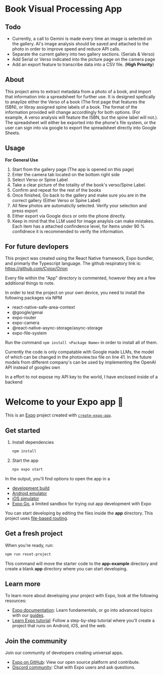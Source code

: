 # Book Visual Processing App  

## Todo

- Currently, a call to Gemini is made every time an image is selected on the gallery. AI's image analysis should be saved and attached to the photo in order to improve speed and reduce API calls.
- Separate the current gallery into two gallery sections. (Serials & Verso)
- Add Serial or Verso indicated into the picture page on the camera page
- Add an export feature to transcribe data into a CSV file. (**High Priority**)

## About

This project aims to extract metadata from a photo of a book, and import that information into a spreadsheet for further use. It is designed spefically to anaylize either the Verso of a book (The first page that features the ISBN), or libray assigned spine labels of a book. The format of the information provided will change accordlingly for both options. (For example, A verso analysis  will feature the ISBN, but the spine label will not.). The spreadsheet will either be exported into the phone's file system, or the user can sign into via google to export the spreadsheet directly into Google Sheets.

## Usage 

**For General Use**

1. Start from the gallery page (The app is opened on this page)
2. Enter the camera tab located on the bottom right side
3. Select Verso or Spine Label
4. Take a clear picture of the totality of the book's verso/Spine Label.
5. Confirm and repeat for the rest of the books
6. Once finished, Go back to the gallery and make sure you are in the correct gallery (Either Verso or Spine Label)
7. All New photos are automaticlly selected. Verify your selection and press export
8. Either export via Google docs or onto the phone directly.
9. Keep in mind that the LLM used for image anaylsis can make mistakes. Each item has a attached confindence level, for Items under 90 % confidnece it is recommended to verify the information. 



## For future devlopers

This project was created using the React Native framework, Expo bundler,  and primarly the Typescript language. The github respiratory link is:
https://github.com/Cyiox/Orion

Every file within the "App" directory is commented, however they are a few additional things to note.

In order to test the project on your own device, you need to install the following packages via NPM

- react-native-safe-area-context
- @google/genai
- expo-router
- expo-camera
- @react-native-async-storage/async-storage
- expo-file-system

Run the command `npm install <Package Name>` in order to install all of them.

Currently the code is only compatable with Google made LLMs, the model of which can be changed in the photoview.tsx file on line 41. In the future models from different company's  can be used  by implementing  the OpenAI API instead of googles own

In a effort to not expose my API key to the world, I have enclosed inside of a backend





























# Welcome to your Expo app 👋

This is an [Expo](https://expo.dev) project created with [`create-expo-app`](https://www.npmjs.com/package/create-expo-app).

## Get started

1. Install dependencies

   ```bash
   npm install
   ```

2. Start the app

   ```bash
   npx expo start
   ```

In the output, you'll find options to open the app in a

- [development build](https://docs.expo.dev/develop/development-builds/introduction/)
- [Android emulator](https://docs.expo.dev/workflow/android-studio-emulator/)
- [iOS simulator](https://docs.expo.dev/workflow/ios-simulator/)
- [Expo Go](https://expo.dev/go), a limited sandbox for trying out app development with Expo

You can start developing by editing the files inside the **app** directory. This project uses [file-based routing](https://docs.expo.dev/router/introduction).

## Get a fresh project

When you're ready, run:

```bash
npm run reset-project
```

This command will move the starter code to the **app-example** directory and create a blank **app** directory where you can start developing.

## Learn more

To learn more about developing your project with Expo, look at the following resources:

- [Expo documentation](https://docs.expo.dev/): Learn fundamentals, or go into advanced topics with our [guides](https://docs.expo.dev/guides).
- [Learn Expo tutorial](https://docs.expo.dev/tutorial/introduction/): Follow a step-by-step tutorial where you'll create a project that runs on Android, iOS, and the web.

## Join the community

Join our community of developers creating universal apps.

- [Expo on GitHub](https://github.com/expo/expo): View our open source platform and contribute.
- [Discord community](https://chat.expo.dev): Chat with Expo users and ask questions.
